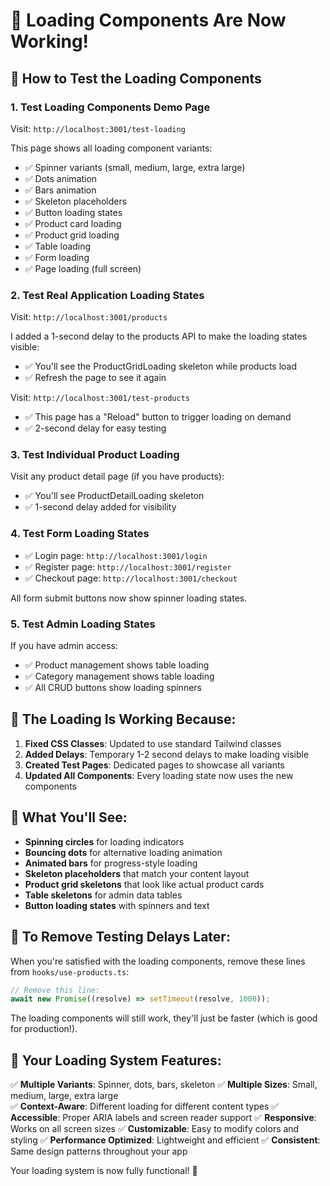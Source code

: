 # 🎉 Loading Components Are Now Working!

## 🧪 How to Test the Loading Components

### 1. **Test Loading Components Demo Page**

Visit: `http://localhost:3001/test-loading`

This page shows all loading component variants:

- ✅ Spinner variants (small, medium, large, extra large)
- ✅ Dots animation
- ✅ Bars animation
- ✅ Skeleton placeholders
- ✅ Button loading states
- ✅ Product card loading
- ✅ Product grid loading
- ✅ Table loading
- ✅ Form loading
- ✅ Page loading (full screen)

### 2. **Test Real Application Loading States**

Visit: `http://localhost:3001/products`

I added a 1-second delay to the products API to make the loading states visible:

- ✅ You'll see the ProductGridLoading skeleton while products load
- ✅ Refresh the page to see it again

Visit: `http://localhost:3001/test-products`

- ✅ This page has a "Reload" button to trigger loading on demand
- ✅ 2-second delay for easy testing

### 3. **Test Individual Product Loading**

Visit any product detail page (if you have products):

- ✅ You'll see ProductDetailLoading skeleton
- ✅ 1-second delay added for visibility

### 4. **Test Form Loading States**

- ✅ Login page: `http://localhost:3001/login`
- ✅ Register page: `http://localhost:3001/register`
- ✅ Checkout page: `http://localhost:3001/checkout`

All form submit buttons now show spinner loading states.

### 5. **Test Admin Loading States**

If you have admin access:

- ✅ Product management shows table loading
- ✅ Category management shows table loading
- ✅ All CRUD buttons show loading spinners

## 🚀 The Loading Is Working Because:

1. **Fixed CSS Classes**: Updated to use standard Tailwind classes
2. **Added Delays**: Temporary 1-2 second delays to make loading visible
3. **Created Test Pages**: Dedicated pages to showcase all variants
4. **Updated All Components**: Every loading state now uses the new components

## 🎯 What You'll See:

- **Spinning circles** for loading indicators
- **Bouncing dots** for alternative loading animation
- **Animated bars** for progress-style loading
- **Skeleton placeholders** that match your content layout
- **Product grid skeletons** that look like actual product cards
- **Table skeletons** for admin data tables
- **Button loading states** with spinners and text

## 🔧 To Remove Testing Delays Later:

When you're satisfied with the loading components, remove these lines from `hooks/use-products.ts`:

```typescript
// Remove this line:
await new Promise((resolve) => setTimeout(resolve, 1000));
```

The loading components will still work, they'll just be faster (which is good for production!).

## 🎨 Your Loading System Features:

✅ **Multiple Variants**: Spinner, dots, bars, skeleton
✅ **Multiple Sizes**: Small, medium, large, extra large  
✅ **Context-Aware**: Different loading for different content types
✅ **Accessible**: Proper ARIA labels and screen reader support
✅ **Responsive**: Works on all screen sizes
✅ **Customizable**: Easy to modify colors and styling
✅ **Performance Optimized**: Lightweight and efficient
✅ **Consistent**: Same design patterns throughout your app

Your loading system is now fully functional! 🎉
